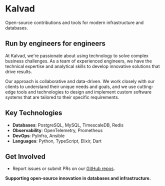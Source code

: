 # Kalvad

Open-source contributions and tools for modern infrastructure and databases.  

## Run by engineers for engineers
At Kalvad, we're passionate about using technology to solve complex business challenges. As a team of experienced engineers, we have the technical expertise and analytical skills to develop innovative solutions that drive results.

Our approach is collaborative and data-driven. We work closely with our clients to understand their unique needs and goals, and we use cutting-edge tools and technologies to design and implement custom software systems that are tailored to their specific requirements.

## Key Technologies  
- **Databases**: PostgreSQL, MySQL, TimescaleDB, Redis  
- **Observability**: OpenTelemetry, Prometheus  
- **DevOps**: PyInfra, Ansible  
- **Languages**: Python, TypeScript, Elixir, Dart  

## Get Involved  
- Report issues or submit PRs on our [GitHub repos](https://github.com/orgs/KalvadTech/repositories).  

**Supporting open-source innovation in databases and infrastructure.**  

